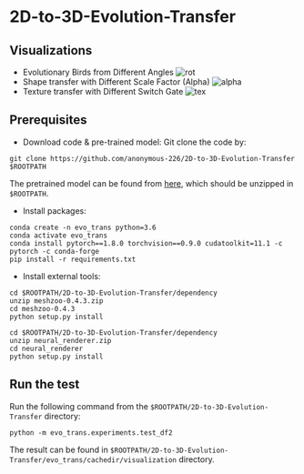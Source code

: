 # 2D-to-3D-Evolution-Transfer
## Visualizations
- Evolutionary Birds from Different Angles
![rot](https://user-images.githubusercontent.com/111099396/185560433-c4e86a75-708c-4f3d-89ea-15058945bab1.gif)
- Shape transfer with Different Scale Factor (Alpha)
![alpha](https://user-images.githubusercontent.com/111099396/185732041-8fd439e9-62cf-49b5-a7f4-65860762dd10.gif)
- Texture transfer with Different Switch Gate
![tex](https://user-images.githubusercontent.com/111099396/185732037-f539f30e-58db-49c7-a5d5-cbd2dc5a2bdd.gif)


## Prerequisites
- Download code & pre-trained model:
Git clone the code by:
```
git clone https://github.com/anonymous-226/2D-to-3D-Evolution-Transfer $ROOTPATH
```
The pretrained model can be found from [here](https://drive.google.com/file/d/1Agf_G9OaCvXPoenRK5vpj3VckuFPGRMg/view?usp=sharing), which should be unzipped in `$ROOTPATH`.
- Install packages:
```
conda create -n evo_trans python=3.6
conda activate evo_trans
conda install pytorch==1.8.0 torchvision==0.9.0 cudatoolkit=11.1 -c pytorch -c conda-forge
pip install -r requirements.txt
```

- Install external tools:

```
cd $ROOTPATH/2D-to-3D-Evolution-Transfer/dependency
unzip meshzoo-0.4.3.zip
cd meshzoo-0.4.3
python setup.py install
```

```
cd $ROOTPATH/2D-to-3D-Evolution-Transfer/dependency
unzip neural_renderer.zip
cd neural_renderer
python setup.py install
```

## Run the test
Run the following command from the `$ROOTPATH/2D-to-3D-Evolution-Transfer` directory:
```
python -m evo_trans.experiments.test_df2
```
The result can be found in `$ROOTPATH/2D-to-3D-Evolution-Transfer/evo_trans/cachedir/visualization` directory.
